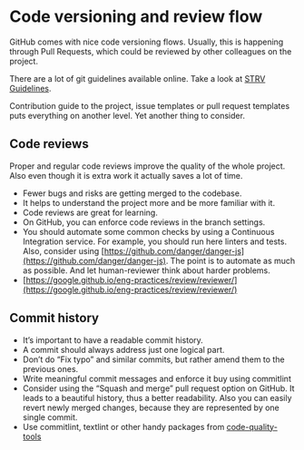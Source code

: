# Code versioning and review flow

GitHub comes with nice code versioning flows. Usually, this is happening through Pull Requests, which could be reviewed by other colleagues on the project.

There are a lot of git guidelines available online. Take a look at [STRV Guidelines](https://github.com/strvcom/strv-guidelines/blob/master/git.md).

Contribution guide to the project, issue templates or pull request templates puts everything on another level. Yet another thing to consider.

## Code reviews

Proper and regular code reviews improve the quality of the whole project. Also even though it is extra work it actually saves a lot of time.

* Fewer bugs and risks are getting merged to the codebase.
* It helps to understand the project more and be more familiar with it.
* Code reviews are great for learning.
* On GitHub, you can enforce code reviews in the branch settings.
* You should automate some common checks by using a Continuous Integration service. For example, you should run here linters and tests. Also, consider using [https://github.com/danger/danger-js](https://github.com/danger/danger-js). The point is to automate as much as possible. And let human-reviewer think about harder problems.
* [https://google.github.io/eng-practices/review/reviewer/](https://google.github.io/eng-practices/review/reviewer/)

## Commit history

* It’s important to have a readable commit history.
* A commit should always address just one logical part.
* Don’t do “Fix typo” and similar commits, but rather amend them to the previous ones.
* Write meaningful commit messages and enforce it buy using commitlint
* Consider using the “Squash and merge” pull request option on GitHub. It leads to a beautiful history, thus a better readability. Also you can easily revert newly merged changes, because they are represented by one single commit.
* Use commitlint, textlint or other handy packages from [code-quality-tools](../project-setup/code-quality-tools.md)

